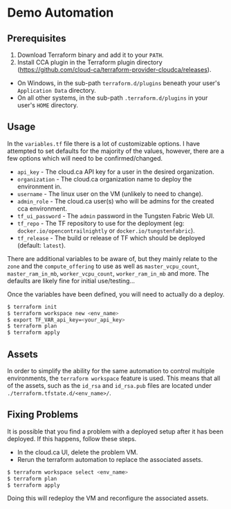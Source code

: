 Demo Automation
===============

Prerequisites
-------------

1. Download Terraform binary and add it to your `PATH`.
2. Install CCA plugin in the Terraform plugin directory (https://github.com/cloud-ca/terraform-provider-cloudca/releases).
  - On Windows, in the sub-path `terraform.d/plugins` beneath your user's `Application Data` directory.
  - On all other systems, in the sub-path `.terraform.d/plugins` in your user's `HOME` directory.


Usage
-----

In the `variables.tf` file there is a lot of customizable options.  I have attempted to set defaults for the majority of the values, however, there are a few options which will need to be confirmed/changed.

- `api_key` - The cloud.ca API key for a user in the desired organization.
- `organization` - The cloud.ca organization name to deploy the environment in.
- `username` - The linux user on the VM (unlikely to need to change).
- `admin_role` - The cloud.ca user(s) who will be admins for the created cca environment.
- `tf_ui_password` - The `admin` password in the Tungsten Fabric Web UI.
- `tf_repo` - The TF repository to use for the deployment (eg: `docker.io/opencontrailnightly` or `docker.io/tungstenfabric`).
- `tf_release` - The build or release of TF which should be deployed (default: `latest`).

There are additional variables to be aware of, but they mainly relate to the `zone` and the `compute_offering` to use as well as `master_vcpu_count`, `master_ram_in_mb`, `worker_vcpu_count`, `worker_ram_in_mb` and more.  The defaults are likely fine for initial use/testing...

Once the variables have been defined, you will need to actually do a deploy.

```bash
$ terraform init
$ terraform workspace new <env_name>
$ export TF_VAR_api_key=<your_api_key>
$ terraform plan
$ terraform apply
```


Assets
------

In order to simplify the ability for the same automation to control multiple environments, the `terraform workspace` feature is used.  This means that all of the assets, such as the `id_rsa` and `id_rsa.pub` files are located under `./terraform.tfstate.d/<env_name>/`.


Fixing Problems
---------------

It is possible that you find a problem with a deployed setup after it has been deployed.  If this happens, follow these steps.

- In the cloud.ca UI, delete the problem VM.
- Rerun the terraform automation to replace the associated assets.

```bash
$ terraform workspace select <env_name>
$ terraform plan
$ terraform apply
```

Doing this will redeploy the VM and reconfigure the associated assets.